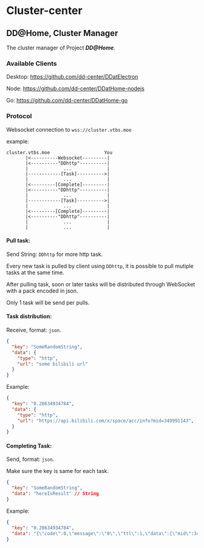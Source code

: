# Cluster-center

## DD@Home, Cluster Manager

The cluster manager of Project ***DD@Home***. <!--Yes, this is inspired by Hentai@Home-->

### Available Clients

Desktop: <https://github.com/dd-center/DDatElectron>

Node: <https://github.com/dd-center/DDatHome-nodejs>

Go: <https://github.com/dd-center/DDatHome-go>

### Protocol

Websocket connection to `wss://cluster.vtbs.moe`

example:

```
cluster.vtbs.moe                    You
       |<----------Websocket---------|
       |<----------"DDhttp"----------|
       |             ...             |
       |------------[Task]---------->|
       |             ...             |
       |<---------[Complete]---------|
       |<----------"DDhttp"----------|
       |             ...             |
       |------------[Task]---------->|
       |             ...             |
       |<---------[Complete]---------|
       |<----------"DDhttp"----------|
       |             ...             |
       |             ...             |
```



#### Pull task:

Send String: `DDhttp` for more http task.

Every new task is pulled by client using `DDhttp`, it is possible to pull mutiple tasks at the same time.

After pulling task, soon or later tasks will be distributed through WebSocket with a pack encoded in json.

Only 1 task will be send per pulls.

#### Task distribution:

Receive, format: `json`.

```json
{
  "key": "SomeRandomString",
  "data": {
    "type": "http",
    "url": "some bilibili url"
  }
}
```

Example:

```json
{
  "key": "0.28634934784",
  "data": {
    "type": "http",
    "url": "https://api.bilibili.com/x/space/acc/info?mid=349991143",
  }
}
```

#### Completing Task:

Send, format: `json`.

Make sure the key is same for each task.

```json
{
  "key": "SomeRandomString",
  "data": "hereIsResult" // String
}
```

Example:

```json
{
  "key": "0.28634934784",
  "data": "{\"code\":0,\"message\":\"0\",\"ttl\":1,\"data\":{\"mid\":349991143,\"name\":\"神楽Mea_Official\",\"sex\":\"女\",\"face\":\"http://i1.hdslb.com/bfs/face/4b951570bf09e0ca7fad2a0ae2b1cad3a7a9006b.jpg\",\"sign\":\"你的人生前路未免太过灰暗了吧？\",\"rank\":10000,\"level\":6,\"jointime\":0,\"moral\":0,\"silence\":0,\"birthday\":\"08-02\",\"coins\":0,\"fans_badge\":true,\"official\":{\"role\":1,\"title\":\"bilibili 知名UP主\",\"desc\":\"\"},\"vip\":{\"type\":2,\"status\":1,\"theme_type\":0},\"is_followed\":false,\"top_photo\":\"http://i0.hdslb.com/bfs/space/cde2a0fe3273ae4466d135541d965e21c58a7454.png\",\"theme\":{},\"sys_notice\":{}}}"
}

```

